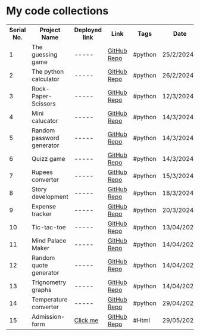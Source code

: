 
<html>
 <head> 
</head>
 <body>
<h1>My code collections</h1>
<table>
  <tr>
    <th>Serial No.</th>
    <th>Project Name</th>
    <th>Deployed link</th>
    <th>Link</th>
    <th>Tags</th>
    <th>Date</th>
  </tr>
  <tr>
    <td>1</td>
    <td>The guessing game</td>
    <td>-----</td>
    <td>  <a href="https://github.com/Vignesha0408/Code-collections/blob/main/Python/guessing%20game/main.py">GitHub Repo</a>   </td>
    <td>#python</td>
    <td>25/2/2024</td>
  </tr>
  <tr>
    <td>2</td>
    <td>The python calculator</td>
    <td>-----</td>
    <td><a href="https://github.com/Vignesha0408/Code-collections/blob/main/Python/python%20calculator/main.py">GitHub Repo</a></td>
    <td>#python</td>
    <td>26/2/2024</td>
  </tr>

  <tr>
    <td>3</td>
    <td>Rock-Paper-Scissors</td>
    <td>-----</td>
    <td><a href="https://github.com/Vignesha0408/Code-collections/blob/main/Python/Rock-Paper-Scissors/main.py">GitHub Repo</a></td>
    <td>#python</td>
    <td>12/3/2024</td>
  </tr>
  <tr>
    <td>4</td>
    <td>Mini calucator</td>
    <td>-----</td>
     <td><a href="https://github.com/Vignesha0408/Code-collections/blob/main/Python/python%20calculator/Mini%20calucator/main.py">GitHub Repo</a></td>
    <td>#python</td>
    <td>14/3/2024</td>
  </tr>
<tr>
    <td>5</td>
    <td>Random password generator</td>
    <td>-----</td>
     <td><a href="https://github.com/Vignesha0408/Code-collections/blob/main/Python/Random%20Password%20generator/main.py">GitHub Repo</a></td>
    <td>#python</td>
    <td>14/3/2024</td>
  </tr>
<tr>
    <td>6</td>
    <td>Quizz game</td>
    <td>-----</td>
     <td><a href="https://github.com/Vignesha0408/Code-collections/blob/main/Python/Quizz%20game/main.py ">GitHub Repo</a></td>
    <td>#python</td>
    <td>14/3/2024</td>
  </tr>



<tr>
    <td>7</td>
    <td>Rupees converter</td>
    <td>-----</td>
     <td><a href="https://github.com/Vignesha0408/Code-collections/blob/main/Python/Rupees%20converter/main.py">GitHub Repo</a></td>
    <td>#python</td>
    <td>15/3/2024</td>
  </tr>



<tr>
    <td>8</td>
    <td>Story development</td>
    <td>-----</td>
     <td><a href="https://github.com/Vignesha0408/Code-collections/blob/main/Python/Story%20development/main.py">GitHub Repo</a></td>
    <td>#python</td>
    <td>18/3/2024</td>
  </tr>






<tr>
    <td>9</td>
    <td>Expense tracker</td>
    <td>-----</td>
     <td><a href="https://github.com/Vignesha0408/Code-collections/blob/main/Python/Expense%20tracker/main.py">GitHub Repo</a></td>
    <td>#python</td>
    <td>20/3/2024</td>
  </tr>


   



   <tr>
    <td>10</td>
    <td>Tic-tac-toe</td>
    <td>-----</td>
     <td><a href="https://github.com/Vignesha0408/Code-collections/blob/main/Python/Tic-tac-toe/main.py">GitHub Repo</a></td>
    <td>#python</td>
    <td>13/04/2024</td>
  </tr>


<tr>
    <td>11</td>
    <td>Mind Palace Maker</td>
    <td>-----</td>
     <td><a href="https://github.com/Vignesha0408/Code-collections/blob/main/Python/Mind_Palace_Maker/main.py">GitHub Repo</a></td>
    <td>#python</td>
    <td>14/04/2024</td>
  </tr>


<tr>
    <td>12</td>
    <td>Random quote generator</td>
    <td>-----</td>
     <td><a href="https://github.com/Vignesha0408/Code-collections/blob/main/Python/Random_quote_generator/main.py">GitHub Repo</a></td>
    <td>#python</td>
    <td>14/04/2024</td>
  </tr>


<tr>
    <td>13</td>
    <td>Trignometry graphs</td>
    <td>-----</td>
     <td><a href="https://github.com/Vignesha0408/Code-collections/blob/main/Python/Trignometry_graphs/main.py">GitHub Repo</a></td>
    <td>#python</td>
    <td>14/04/2024</td>
  </tr>
  
<tr>
    <td>14</td>
    <td>Temperature converter</td>
    <td>-----</td>
     <td><a href="https://github.com/Vignesha0408/Code-collections/blob/main/Python/Temperature%20converter/main.py">GitHub Repo</a></td>
    <td>#python</td>
    <td>29/04/2024</td>
  </tr>


<tr>
    <td>15</td>
    <td>Admission-form</td>
    <td><a href="https://vignesha0408.github.io/Admission-form/">Click me</a></td>
     <td><a href="https://github.com/Vignesha0408/Admission-form">GitHub Repo</a></td>
    <td>#Html</td>
    <td>29/05/2024</td>
  </tr>




</table>

</body>
</html>
